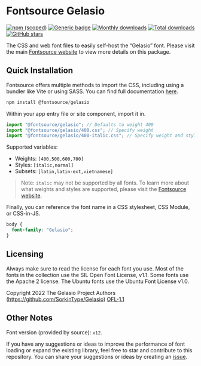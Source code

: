 # Fontsource Gelasio

[![npm (scoped)](https://img.shields.io/npm/v/@fontsource/gelasio?color=brightgreen)](https://www.npmjs.com/package/@fontsource/gelasio) [![Generic badge](https://img.shields.io/badge/fontsource-passing-brightgreen)](https://github.com/fontsource/fontsource) [![Monthly downloads](https://badgen.net/npm/dm/@fontsource/gelasio)](https://github.com/fontsource/fontsource) [![Total downloads](https://badgen.net/npm/dt/@fontsource/gelasio)](https://github.com/fontsource/fontsource) [![GitHub stars](https://img.shields.io/github/stars/fontsource/fontsource.svg?style=social&label=Star)](https://github.com/fontsource/fontsource/stargazers)

The CSS and web font files to easily self-host the “Gelasio” font. Please visit the main [Fontsource website](https://fontsource.org/fonts/gelasio) to view more details on this package.

## Quick Installation

Fontsource offers multiple methods to import the CSS, including using a bundler like Vite or using SASS. You can find full documentation [here](https://fontsource.org/docs/getting-started/introduction).

```javascript
npm install @fontsource/gelasio
```

Within your app entry file or site component, import it in.

```javascript
import "@fontsource/gelasio"; // Defaults to weight 400
import "@fontsource/gelasio/400.css"; // Specify weight
import "@fontsource/gelasio/400-italic.css"; // Specify weight and style
```

Supported variables:
- Weights: `[400,500,600,700]`
- Styles: `[italic,normal]`
- Subsets: `[latin,latin-ext,vietnamese]`

> Note: `italic` may not be supported by all fonts. To learn more about what weights and styles are supported, please visit the [Fontsource website](https://fontsource.org/fonts/gelasio).

Finally, you can reference the font name in a CSS stylesheet, CSS Module, or CSS-in-JS.

```css
body {
  font-family: "Gelasio";
}
```

## Licensing
Always make sure to read the license for each font you use. Most of the fonts in the collection use the SIL Open Font License, v1.1. Some fonts use the Apache 2 license. The Ubuntu fonts use the Ubuntu Font License v1.0.

Copyright 2022 The Gelasio Project Authors (https://github.com/SorkinType/Gelasio)
[OFL-1.1](http://scripts.sil.org/OFL)

## Other Notes
Font version (provided by source): `v12`.

If you have any suggestions or ideas to improve the performance of font loading or expand the existing library, feel free to star and contribute to this repository. You can share your suggestions or ideas by creating an [issue](https://github.com/fontsource/fontsource/issues).
